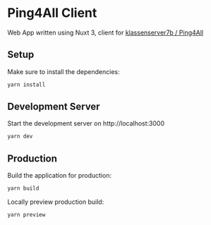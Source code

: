 # Ping4All Client

Web App written using Nuxt 3, client for [klassenserver7b / Ping4All](https://github.com/klassenserver7b/Ping4All)

## Setup

Make sure to install the dependencies:

```bash
yarn install
```

## Development Server

Start the development server on http://localhost:3000

```bash
yarn dev
```

## Production

Build the application for production:

```bash
yarn build
```

Locally preview production build:

```bash
yarn preview
```
